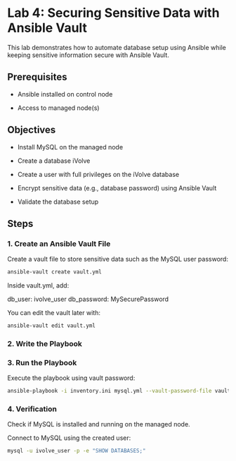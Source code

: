 # Lab 4: Securing Sensitive Data with Ansible Vault

This lab demonstrates how to automate database setup using Ansible while keeping sensitive information secure with Ansible Vault.

## Prerequisites

- Ansible installed on control node

- Access to managed node(s)

## Objectives

- Install MySQL on the managed node

- Create a database iVolve

- Create a user with full privileges on the iVolve database

- Encrypt sensitive data (e.g., database password) using Ansible Vault

- Validate the database setup

## Steps
### 1. Create an Ansible Vault File

Create a vault file to store sensitive data such as the MySQL user password:
```bash
ansible-vault create vault.yml
```

Inside vault.yml, add:

db_user: ivolve_user
db_password: MySecurePassword


You can edit the vault later with:
```bash
ansible-vault edit vault.yml
```
### 2. Write the Playbook

### 3. Run the Playbook

Execute the playbook using vault password:
```bash
ansible-playbook -i inventory.ini mysql.yml --vault-password-file vault.yml
```
### 4. Verification

Check if MySQL is installed and running on the managed node.

Connect to MySQL using the created user:
```bash
mysql -u ivolve_user -p -e "SHOW DATABASES;"
```
